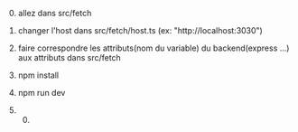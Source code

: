 0) allez dans src/fetch

1) changer l'host dans src/fetch/host.ts (ex: "http://localhost:3030")

2) faire correspondre les attributs(nom du variable) du backend(express ...) aux attributs dans src/fetch

3) npm install
4) npm run dev

5) 0)